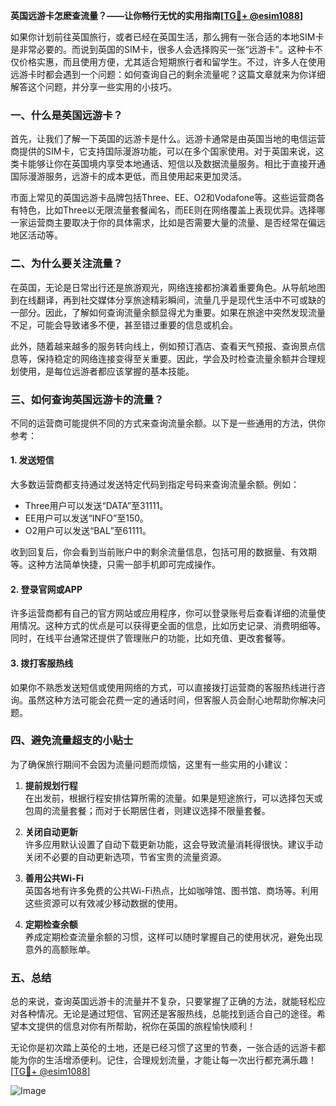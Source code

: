 **英国远游卡怎麽查流量？——让你畅行无忧的实用指南[[TG💪+ @esim1088](https://t.me/s/esim1088)]**

如果你计划前往英国旅行，或者已经在英国生活，那么拥有一张合适的本地SIM卡是非常必要的。而说到英国的SIM卡，很多人会选择购买一张“远游卡”。这种卡不仅价格实惠，而且使用方便，尤其适合短期旅行者和留学生。不过，许多人在使用远游卡时都会遇到一个问题：如何查询自己的剩余流量呢？这篇文章就来为你详细解答这个问题，并分享一些实用的小技巧。

### 一、什么是英国远游卡？

首先，让我们了解一下英国的远游卡是什么。远游卡通常是由英国当地的电信运营商提供的SIM卡，它支持国际漫游功能，可以在多个国家使用。对于英国来说，这类卡能够让你在英国境内享受本地通话、短信以及数据流量服务。相比于直接开通国际漫游服务，远游卡的成本更低，而且使用起来更加灵活。

市面上常见的英国远游卡品牌包括Three、EE、O2和Vodafone等。这些运营商各有特色，比如Three以无限流量套餐闻名，而EE则在网络覆盖上表现优异。选择哪一家运营商主要取决于你的具体需求，比如是否需要大量的流量、是否经常在偏远地区活动等。

### 二、为什么要关注流量？

在英国，无论是日常出行还是旅游观光，网络连接都扮演着重要角色。从导航地图到在线翻译，再到社交媒体分享旅途精彩瞬间，流量几乎是现代生活中不可或缺的一部分。因此，了解如何查询流量余额显得尤为重要。如果在旅途中突然发现流量不足，可能会导致诸多不便，甚至错过重要的信息或机会。

此外，随着越来越多的服务转向线上，例如预订酒店、查看天气预报、查询景点信息等，保持稳定的网络连接变得至关重要。因此，学会及时检查流量余额并合理规划使用，是每位远游者都应该掌握的基本技能。

### 三、如何查询英国远游卡的流量？

不同的运营商可能提供不同的方式来查询流量余额。以下是一些通用的方法，供你参考：

#### 1. 发送短信
大多数运营商都支持通过发送特定代码到指定号码来查询流量余额。例如：
- Three用户可以发送“DATA”至31111。
- EE用户可以发送“INFO”至150。
- O2用户可以发送“BAL”至61111。

收到回复后，你会看到当前账户中的剩余流量信息，包括可用的数据量、有效期等。这种方法简单快捷，只需一部手机即可完成操作。

#### 2. 登录官网或APP
许多运营商都有自己的官方网站或应用程序，你可以登录账号后查看详细的流量使用情况。这种方式的优点是可以获得更全面的信息，比如历史记录、消费明细等。同时，在线平台通常还提供了管理账户的功能，比如充值、更改套餐等。

#### 3. 拨打客服热线
如果你不熟悉发送短信或使用网络的方式，可以直接拨打运营商的客服热线进行咨询。虽然这种方法可能会花费一定的通话时间，但客服人员会耐心地帮助你解决问题。

### 四、避免流量超支的小贴士

为了确保旅行期间不会因为流量问题而烦恼，这里有一些实用的小建议：

1. **提前规划行程**  
   在出发前，根据行程安排估算所需的流量。如果是短途旅行，可以选择包天或包周的流量套餐；而对于长期居住者，则建议选择不限量套餐。

2. **关闭自动更新**  
   许多应用默认设置了自动下载更新功能，这会导致流量消耗得很快。建议手动关闭不必要的自动更新选项，节省宝贵的流量资源。

3. **善用公共Wi-Fi**  
   英国各地有许多免费的公共Wi-Fi热点，比如咖啡馆、图书馆、商场等。利用这些资源可以有效减少移动数据的使用。

4. **定期检查余额**  
   养成定期检查流量余额的习惯，这样可以随时掌握自己的使用状况，避免出现意外的高额账单。

### 五、总结

总的来说，查询英国远游卡的流量并不复杂，只要掌握了正确的方法，就能轻松应对各种情况。无论是通过短信、官网还是客服热线，总能找到适合自己的途径。希望本文提供的信息对你有所帮助，祝你在英国的旅程愉快顺利！

无论你是初次踏上英伦的土地，还是已经习惯了这里的节奏，一张合适的远游卡都能为你的生活增添便利。记住，合理规划流量，才能让每一次出行都充满乐趣！[[TG💪+ @esim1088](https://t.me/s/esim1088)]

![Image](https://i.postimg.cc/4NQfJmqS/Snipaste-2025-05-13-00-14-12.png)